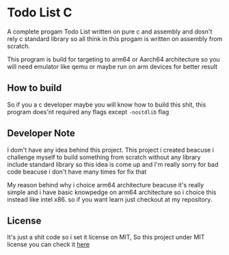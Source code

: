 # Todo List C

A complete progam Todo List written on pure c and assembly and dosn't rely c standard library so all think in this progam is written on assembly from scratch.

This program is build for targeting to arm64 or Aarch64 architecture so you will need emulator like qemu or maybe run on arm devices for better result


## How to build

So if you a c developer maybe you will know how to build this shit, this program does'nt required any flags except `-nostdlib` flag 

## Developer Note

I dom't have any idea behind this project. This project i created beacuse i challenge myself to build something from scratch without any library include standard library so this idea is come up and I'm really sorry for bad code beacuse i don't have many times for fix that

My reason behind why i choice arm64 architecture beacuse it's really simple and i have basic knowpedge on arm64 architecture so i choice this instead like intel x86. so if you want learn just checkout at my repository.

## License

It's just a shit code so i set it license on MIT, So this project under MIT license you can check it [here](LICENSE)
